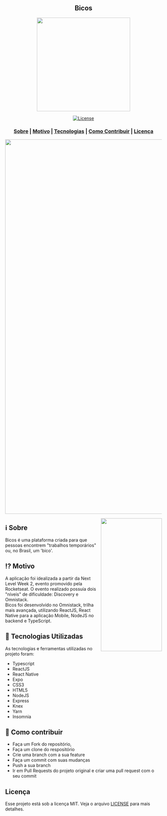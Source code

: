 <h2 align="center">
Bicos
</h2>

<p align="center"> 
<img src="https://i.imgur.com/X8YC4o8.png" width="300" heigth="300">
</p>

<p align="center">
  <a href="LICENSE" >
<img alt="License" src="https://img.shields.io/badge/license-MIT-%23F8952D">
  </a>
</p>

<h3 align="center">  
  <a href="#information_source-sobre">Sobre</a> |
  <a href="#interrobang-motivo">Motivo</a> | 
  <a href="#rocket-tecnologias-utilizadas">Tecnologias</a> | 
  <a href="#link-como-contribuir">Como Contribuir</a> | 
  <a href="#licença">Licença</a> 
</h3>

<img src="https://i.imgur.com/hrPdEY6.png" width="1200">
<p align="center">
<img align="right" src="https://i.imgur.com/pYtdLFD.png" width="196" height="426">
</p>

## :information_source: Sobre

Bicos é uma plataforma criada para que pessoas encontrem "trabalhos temporários" ou, no Brasil, um 'bico'. 

## :interrobang: Motivo

A aplicação foi idealizada a partir da Next Level Week 2, evento promovido pela Rocketseat. O evento realizado possuía dois "níveis" de dificuldade: Discovery e Omnistack. </br> Bicos foi desenvolvido no Omnistack, trilha mais avançada, utilizando ReactJS, React Native para a aplicação Mobile, NodeJS no backend e TypeScript. 

## :rocket: Tecnologias Utilizadas

As tecnologias e ferramentas utilizadas no projeto foram:

- Typescript
- ReactJS
- React Native
- Expo
- CSS3
- HTML5
- NodeJS
- Express
- Knex
- Yarn
- Insomnia

## :link: Como contribuir

- Faça um Fork do repositório,
- Faça um clone do respositório
- Crie uma branch com a sua feature
- Faça um commit com suas mudanças
- Push a sua branch
- Ir em Pull Requests do projeto original e criar uma pull request com o seu commit

## Licença
Esse projeto está sob a licença MIT. Veja o arquivo [LICENSE](LICENSE) para mais detalhes.
